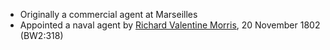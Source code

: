 - Originally a commercial agent at Marseilles
- Appointed a naval agent by [Richard Valentine Morris](), 20 November 1802 (BW2:318)